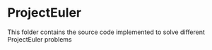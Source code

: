 # ProjectEuler
This folder contains the source code implemented to solve different ProjectEuler problems
